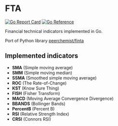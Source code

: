 # FTA

[![Go Report Card](https://goreportcard.com/badge/github.com/WinPooh32/fta)](https://goreportcard.com/report/github.com/WinPooh32/fta)
[![Go Reference](https://pkg.go.dev/badge/github.com/WinPooh32/fta.svg)](https://pkg.go.dev/github.com/WinPooh32/fta)

Financial technical indicators implemented in Go.

Port of Python library [peerchemist/finta](https://github.com/peerchemist/finta)

## Implemented indicators

- **SMA** (Simple moving average)
- **SMM** (Simple moving median)
- **SSMA** (Smoothed simple moving average)
- **ROC** (The Rate-of-Change)
- **KST** (Know Sure Thing)
- **FISH** (Fisher Transform)
- **MACD** (Moving Average Convergence Divergence)
- **BBANDS** (Bollinger Bands)
- **PercentB** (Percent B)
- **RSI** (Relative Strength Index)
- **CRSI** (Connors RSI)
